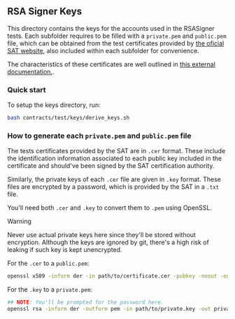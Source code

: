 ## RSA Signer Keys

This directory contains the keys for the accounts used in the RSASigner tests. Each subfolder requires to be filled with a `private.pem` and `public.pem` file, which can be obtained from the test certificates provided by [the oficial SAT website](http://omawww.sat.gob.mx/tramitesyservicios/Paginas/certificado_sello_digital.htm), also included within each subfolder for convenience.

The characteristics of these certificates are well outlined in [this external documentation.](https://go.reachcore.com/docs/Articulos/CSDPruebas).

### Quick start

To setup the keys directory, run:

```bash
bash contracts/test/keys/derive_keys.sh
```

### How to generate each `private.pem` and `public.pem` file

The tests certificates provided by the SAT are in `.cer` format. These include the identification information associated to each public key included in the certificate and should've been signed by the SAT certification authority.

Similarly, the private keys of each `.cer` file are given in `.key` format. These files are encrypted by a password, which is provided by the SAT in a `.txt` file.

You'll need both `.cer` and `.key` to convert them to `.pem` using OpenSSL.

> [!WARNING]
> Never use actual private keys here since they'll be stored without encryption. Although the keys are ignored by git, there's a high risk of leaking if such key is kept unencrypted.

For the `.cer` to a `public.pem`:

```bash
openssl x509 -inform der -in path/to/certificate.cer -pubkey -noout -outform der > public.pem
```

For the `.key` to a `private.pem`:

```bash
## NOTE: You'll be prompted for the password here.
openssl rsa -inform der -outform pem -in path/to/private.key -out private.pem
```
